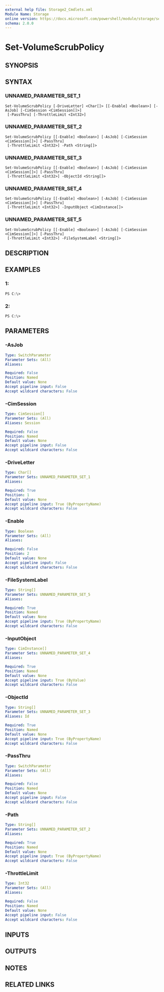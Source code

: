 ```yaml
---
external help file: Storage2_Cmdlets.xml
Module Name: Storage
online version: https://docs.microsoft.com/powershell/module/storage/set-volumescrubpolicy?view=windowsserver2012-ps&wt.mc_id=ps-gethelp
schema: 2.0.0
---
```


# Set-VolumeScrubPolicy

## SYNOPSIS

## SYNTAX

### UNNAMED_PARAMETER_SET_1
```
Set-VolumeScrubPolicy [-DriveLetter] <Char[]> [[-Enable] <Boolean>] [-AsJob] [-CimSession <CimSession[]>]
 [-PassThru] [-ThrottleLimit <Int32>]
```

### UNNAMED_PARAMETER_SET_2
```
Set-VolumeScrubPolicy [[-Enable] <Boolean>] [-AsJob] [-CimSession <CimSession[]>] [-PassThru]
 [-ThrottleLimit <Int32>] -Path <String[]>
```

### UNNAMED_PARAMETER_SET_3
```
Set-VolumeScrubPolicy [[-Enable] <Boolean>] [-AsJob] [-CimSession <CimSession[]>] [-PassThru]
 [-ThrottleLimit <Int32>] -ObjectId <String[]>
```

### UNNAMED_PARAMETER_SET_4
```
Set-VolumeScrubPolicy [[-Enable] <Boolean>] [-AsJob] [-CimSession <CimSession[]>] [-PassThru]
 [-ThrottleLimit <Int32>] -InputObject <CimInstance[]>
```

### UNNAMED_PARAMETER_SET_5
```
Set-VolumeScrubPolicy [[-Enable] <Boolean>] [-AsJob] [-CimSession <CimSession[]>] [-PassThru]
 [-ThrottleLimit <Int32>] -FileSystemLabel <String[]>
```

## DESCRIPTION

## EXAMPLES

### 1:
```
PS C:\>
```

### 2:
```
PS C:\>
```

## PARAMETERS

### -AsJob


```yaml
Type: SwitchParameter
Parameter Sets: (All)
Aliases: 

Required: False
Position: Named
Default value: None
Accept pipeline input: False
Accept wildcard characters: False
```

### -CimSession


```yaml
Type: CimSession[]
Parameter Sets: (All)
Aliases: Session

Required: False
Position: Named
Default value: None
Accept pipeline input: False
Accept wildcard characters: False
```

### -DriveLetter


```yaml
Type: Char[]
Parameter Sets: UNNAMED_PARAMETER_SET_1
Aliases: 

Required: True
Position: 1
Default value: None
Accept pipeline input: True (ByPropertyName)
Accept wildcard characters: False
```

### -Enable


```yaml
Type: Boolean
Parameter Sets: (All)
Aliases: 

Required: False
Position: 2
Default value: None
Accept pipeline input: False
Accept wildcard characters: False
```

### -FileSystemLabel


```yaml
Type: String[]
Parameter Sets: UNNAMED_PARAMETER_SET_5
Aliases: 

Required: True
Position: Named
Default value: None
Accept pipeline input: True (ByPropertyName)
Accept wildcard characters: False
```

### -InputObject


```yaml
Type: CimInstance[]
Parameter Sets: UNNAMED_PARAMETER_SET_4
Aliases: 

Required: True
Position: Named
Default value: None
Accept pipeline input: True (ByValue)
Accept wildcard characters: False
```

### -ObjectId


```yaml
Type: String[]
Parameter Sets: UNNAMED_PARAMETER_SET_3
Aliases: Id

Required: True
Position: Named
Default value: None
Accept pipeline input: True (ByPropertyName)
Accept wildcard characters: False
```

### -PassThru


```yaml
Type: SwitchParameter
Parameter Sets: (All)
Aliases: 

Required: False
Position: Named
Default value: None
Accept pipeline input: False
Accept wildcard characters: False
```

### -Path


```yaml
Type: String[]
Parameter Sets: UNNAMED_PARAMETER_SET_2
Aliases: 

Required: True
Position: Named
Default value: None
Accept pipeline input: True (ByPropertyName)
Accept wildcard characters: False
```

### -ThrottleLimit


```yaml
Type: Int32
Parameter Sets: (All)
Aliases: 

Required: False
Position: Named
Default value: None
Accept pipeline input: False
Accept wildcard characters: False
```

## INPUTS

## OUTPUTS

## NOTES

## RELATED LINKS

